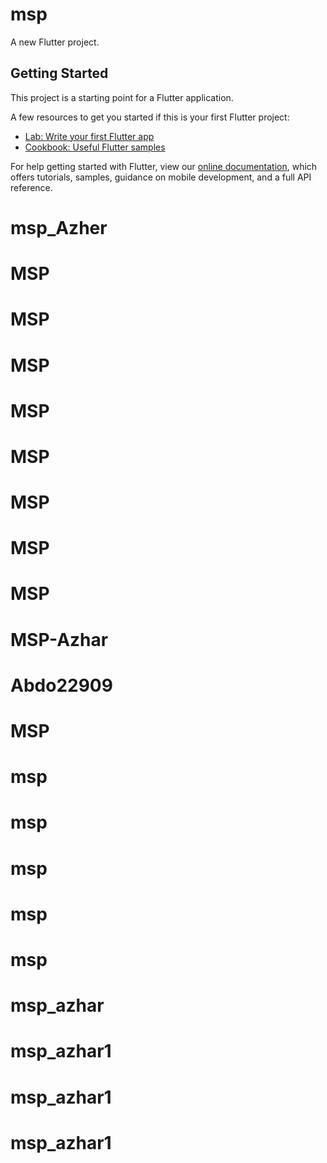 # msp

A new Flutter project.

## Getting Started

This project is a starting point for a Flutter application.

A few resources to get you started if this is your first Flutter project:

- [Lab: Write your first Flutter app](https://flutter.dev/docs/get-started/codelab)
- [Cookbook: Useful Flutter samples](https://flutter.dev/docs/cookbook)

For help getting started with Flutter, view our
[online documentation](https://flutter.dev/docs), which offers tutorials,
samples, guidance on mobile development, and a full API reference.
# msp_Azher
# MSP
# MSP
# MSP
# MSP
# MSP
# MSP
# MSP
# MSP
# MSP-Azhar
# Abdo22909
# MSP
# msp
# msp
# msp
# msp
# msp
# msp_azhar
# msp_azhar1
# msp_azhar1
# msp_azhar1

